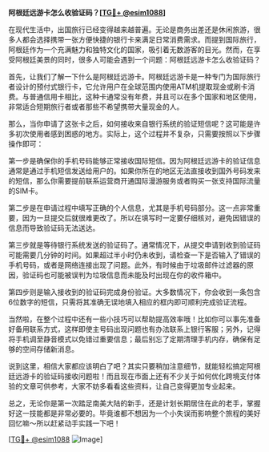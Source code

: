 **阿根廷远游卡怎么收验证码？[[TG💪+ @esim1088](https://t.me/s/esim1088)]**

在现代生活中，出国旅行已经变得越来越普遍。无论是商务出差还是休闲旅游，很多人都会选择携带一张方便快捷的银行卡来满足日常消费需求。而提到国际旅行，阿根廷作为一个充满魅力和独特文化的国家，吸引着无数游客的目光。然而，在享受阿根廷美景的同时，很多人可能会遇到一个问题：阿根廷远游卡怎么收验证码？

首先，让我们了解一下什么是阿根廷远游卡。阿根廷远游卡是一种专门为国际旅行者设计的预付式银行卡，它允许用户在全球范围内使用ATM机提取现金或刷卡消费。与普通信用卡相比，这种卡通常没有年费，并且可以在多个国家和地区使用，非常适合短期旅行者或者那些不希望携带大量现金的人。

那么，当你申请了这张卡之后，如何接收来自银行系统的验证短信呢？这可能是许多初次使用者感到困惑的地方。实际上，这个过程并不复杂，只需要按照以下步骤操作即可：

第一步是确保你的手机号码能够正常接收国际短信。因为阿根廷远游卡的验证信息通常是通过手机短信发送给用户的。如果你所在的地区无法直接收到国外号码发来的短信，那么你需要提前联系运营商开通国际漫游服务或者购买一张支持国际流量的SIM卡。

第二步是在申请过程中填写正确的个人信息，尤其是手机号码部分。这一点非常重要，因为一旦提交后就很难更改了。所以在填写时一定要仔细核对，避免因错误的信息而导致验证码无法送达。

第三步就是等待银行系统发送的验证码了。通常情况下，从提交申请到收到验证码可能需要几分钟的时间。如果超过半小时仍未收到，请检查一下是否输入了错误的手机号码，或者是网络连接出现了问题。此外，有时候由于垃圾邮件过滤器的原因，验证码也可能被误判为垃圾信息而未能及时出现在你的收件箱中。

第四步则是输入接收到的验证码完成身份验证。大多数情况下，你会收到一条包含6位数字的短信，只需将其准确无误地填入相应的框内即可顺利完成验证流程。

当然啦，在整个过程中还有一些小技巧可以帮助提高效率哦！比如你可以事先准备好备用联系方式，这样即使主号码出现问题也有办法联系上银行客服；另外，记得将手机调至静音模式以免错过重要信息；最后别忘了定期清理手机内存，确保有足够的空间存储新消息。

说到这里，相信大家都应该明白了吧？其实只要稍加注意细节，就能轻松搞定阿根廷远游卡的验证码接收问题啦！而且现在市面上还有不少关于如何优化跨境支付体验的文章可供参考，大家不妨多看看这些资料，让自己变得更加专业起来。

总之，无论你是第一次踏足南美大陆的新手，还是计划长期居住在此的老手，掌握好这一技能都是非常必要的。毕竟谁都不想因为一个小失误而影响整个旅程的美好回忆嘛～所以赶紧动手实践一下吧！

[[TG💪+ @esim1088](https://t.me/s/esim1088) ![Image](https://i.postimg.cc/4NQfJmqS/Snipaste-2025-05-13-00-14-12.png)]